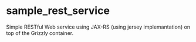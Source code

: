 # sample_rest_service
Simple RESTful Web service using JAX-RS (using jersey implemantation) on top of the Grizzly container.
